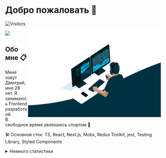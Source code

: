 # Добро пожаловать 👋
![Visitors](https://visitor-badge.glitch.me/badge?page_id=limestormrage)

<img alt="developer" align="right" src="https://github.com/limestormrage/limestormrage/blob/main/assets/coding.gif" width="430" height="280"/>

<a target="_blank" href="https://t.me/limestormrage"><img src="https://img.shields.io/badge/Telegram-000000?style=plastic&logo=Telegram&labelColor=black"/></a>

## Обо мне 📋

  Меня зовут Дмитрий, мне 28 лет. Я занимаюсь Frontend разработкой.<br/>
  В свободное время увлекаюсь спортом 💪 <br/>

🛠 Основной стек: TS, React, Next.js, Mobx, Redux Toolkit, jest, Testing Library, Styled Components



<details>
<summary>Немного статистики</summary>
<img height="140px" src="https://github-readme-stats.vercel.app/api?username=limestormrage&hide_title=true&hide_border=true&show_icons=true&include_all_commits=true&count_private=true&line_height=21&text_color=000&icon_color=000&bg_color=ea6161,ffc64d,fffc4d,52fa5a,4dfcff,c64dff&theme=graywhite" /><br>
<!--START_SECTION:waka-->
<!--END_SECTION:waka-->
</details>
